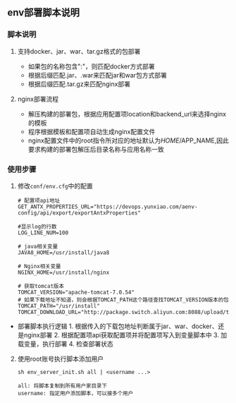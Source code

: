 ## env部署脚本说明

### 脚本说明
1. 支持docker、jar、war、tar.gz格式的包部署
    - 如果包的名称包含":"，则匹配docker方式部署
    - 根据后缀匹配.jar、.war来匹配jar和war包方式部署
    - 根据后缀匹配.tar.gz来匹配nginx部署
  
2. nginx部署流程
    - 解压构建的部署包，根据应用配置项location和backend_url来选择nginx的模板
    - 程序根据模板和配置项自动生成nginx配置文件
    - nginx配置文件中的root指令所对应的地址默认为$HOME/$APP_NAME,因此要求构建的部署包解压后目录名称与应用名称一致


### 使用步骤

1. 修改```conf/env.cfg```中的配置
    ```shell
    # 配置项api地址
    GET_ANTX_PROPERTIES_URL="https://devops.yunxiao.com/aenv-config/api/export/exportAntxProperties"

    #显示log的行数
    LOG_LINE_NUM=100 

    # java相关变量
    JAVA8_HOME=/usr/install/java8

    # Nginx相关变量
    NGINX_HOME=/usr/install/nginx

    # 获取tomcat版本
    TOMCAT_VERSION="apache-tomcat-7.0.54"
    # 如果下载地址不知道，则会根据TOMCAT_PATH这个路径查找TOMCAT_VERSION版本的包
    TOMCAT_PATH="/usr/install"
    TOMCAT_DOWNLOAD_URL="http://package.switch.aliyun.com:8088/upload/tools/${TOMCAT_VERSION}.zip"

   ```

  -  部署脚本执行逻辑
    1. 根据传入的下载包地址判断属于jar、war、docker、还是nginx部署
    2. 根据配置项api获取配置项并将配置项写入到变量脚本中
    3. 加载变量，执行部署
    4. 检查部署状态


2. 使用root账号执行脚本添加用户
   ```shell
   sh env_server_init.sh all | <username ...>

   all: 将脚本复制到所有用户家目录下
   username: 指定用户添加脚本，可以接多个用户

   ```
